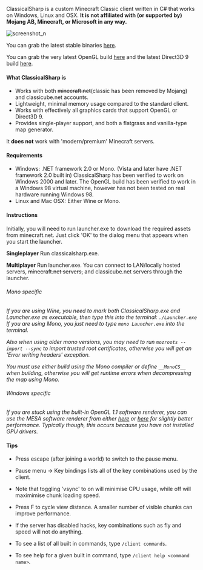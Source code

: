 ClassicalSharp is a custom Minecraft Classic client written in C# that works on Windows, Linux and OSX.
**It is not affiliated with (or supported by) Mojang AB, Minecraft, or Microsoft in any way.**

![screenshot_n](http://i.imgur.com/FCiwl27.png)


You can grab the latest stable binaries [here](https://github.com/UnknownShadow200/ClassicalSharp/releases).

You can grab the very latest OpenGL build [here](http://cs.classicube.net/latest.zip) and the latest Direct3D 9 build [here](http://cs.classicube.net/latest.DirectX.zip).

#### What ClassicalSharp is
* Works with both ~~minecraft.net~~(classic has been removed by Mojang) and classicube.net accounts.
* Lightweight, minimal memory usage compared to the standard client.
* Works with effectively all graphics cards that support OpenGL or Direct3D 9.
* Provides single-player support, and both a flatgrass and vanilla-type map generator.

It **does not** work with 'modern/premium' Minecraft servers.

#### Requirements
* Windows: .NET framework 2.0 or Mono. (Vista and later have .NET framework 2.0 built in)
ClassicalSharp has been verified to work on Windows 2000 and later. The OpenGL build has been verified to work in a Windows 98 virtual machine, however has not been tested on real hardware running Windows 98.
* Linux and Mac OSX: Either Wine or Mono.

#### Instructions
Initially, you will need to run launcher.exe to download the required assets from minecraft.net. 
Just click 'OK' to the dialog menu that appears when you start the launcher.

**Singleplayer**
Run classicalsharp.exe.

**Multiplayer**
Run launcher.exe. You can connect to LAN/locally hosted servers, ~~minecraft.net servers,~~ and classicube.net servers through the launcher.

###### *Mono specific*
*If you are using Wine, you need to mark both ClassicalSharp.exe and Launcher.exe as executable, then type this into the terminal: `./Launcher.exe`
If you are using Mono, you just need to type `mono Launcher.exe` into the terminal.*

*Also when using older mono versions, you may need to run `mozroots --import --sync` to import trusted root certificates, otherwise you will get an 'Error writing headers' exception.*

*You must use either build using the Mono compiler or define `__MonoCS__` when building, otherwise you will get runtime errors when decompressing the map using Mono.*

###### *Windows specific*
*If you are stuck using the built-in OpenGL 1.1 software renderer, you can use the MESA software renderer from either [here](http://download.qt.io/development_releases/prebuilt/llvmpipe/windows/) or [here](https://wiki.qt.io/Cross_compiling_Mesa_for_Windows) for slightly better performance. Typically though, this occurs because you have not installed GPU drivers.*

#### Tips
* Press escape (after joining a world) to switch to the pause menu.
* Pause menu -> Key bindings lists all of the key combinations used by the client. 
* Note that toggling 'vsync' to on will minimise CPU usage, while off will maximimise chunk loading speed.
* Press F to cycle view distance. A smaller number of visible chunks can improve performance.

* If the server has disabled hacks, key combinations such as fly and speed will not do anything.
* To see a list of all built in commands, type `/client commands`.
* To see help for a given built in command, type `/client help <command name>`.
